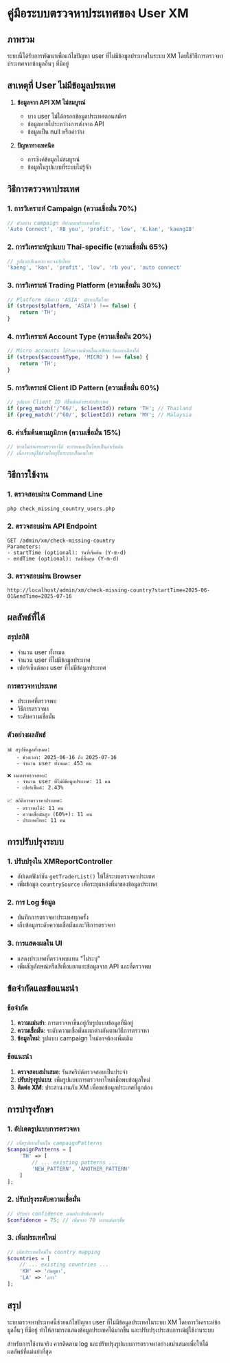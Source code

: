 # คู่มือระบบตรวจหาประเทศของ User XM

## ภาพรวม

ระบบนี้ได้รับการพัฒนาเพื่อแก้ไขปัญหา user ที่ไม่มีข้อมูลประเทศในระบบ XM โดยใช้วิธีการตรวจหาประเทศจากข้อมูลอื่นๆ ที่มีอยู่

## สาเหตุที่ User ไม่มีข้อมูลประเทศ

1. **ข้อมูลจาก API XM ไม่สมบูรณ์**
   - บาง user ไม่ได้กรอกข้อมูลประเทศตอนสมัคร
   - ข้อมูลหายไประหว่างการส่งจาก API
   - ข้อมูลเป็น null หรือค่าว่าง

2. **ปัญหาทางเทคนิค**
   - การซิงค์ข้อมูลไม่สมบูรณ์
   - ข้อมูลในรูปแบบที่ระบบไม่รู้จัก

## วิธีการตรวจหาประเทศ

### 1. การวิเคราะห์ Campaign (ความเชื่อมั่น 70%)
```php
// ตัวอย่าง campaign ที่บ่งบอกประเทศไทย
'Auto Connect', 'RB you', 'profit', 'low', 'K.kan', 'kaengIB'
```

### 2. การวิเคราะห์รูปแบบ Thai-specific (ความเชื่อมั่น 65%)
```php
// รูปแบบที่เฉพาะเจาะจงกับไทย
'kaeng', 'kan', 'profit', 'low', 'rb you', 'auto connect'
```

### 3. การวิเคราะห์ Trading Platform (ความเชื่อมั่น 30%)
```php
// Platform ที่มีคำว่า 'ASIA' มักจะเป็นไทย
if (strpos($platform, 'ASIA') !== false) {
    return 'TH';
}
```

### 4. การวิเคราะห์ Account Type (ความเชื่อมั่น 20%)
```php
// Micro accounts ได้รับความนิยมในเอเชียตะวันออกเฉียงใต้
if (strpos($accountType, 'MICRO') !== false) {
    return 'TH';
}
```

### 5. การวิเคราะห์ Client ID Pattern (ความเชื่อมั่น 60%)
```php
// รูปแบบ Client ID ที่ขึ้นต้นด้วยรหัสประเทศ
if (preg_match('/^66/', $clientId)) return 'TH'; // Thailand
if (preg_match('/^60/', $clientId)) return 'MY'; // Malaysia
```

### 6. ค่าเริ่มต้นตามภูมิภาค (ความเชื่อมั่น 15%)
```php
// หากไม่สามารถตรวจหาได้ จะกำหนดเป็นไทยเป็นค่าเริ่มต้น
// เนื่องจากผู้ใช้ส่วนใหญ่ในระบบเป็นคนไทย
```

## วิธีการใช้งาน

### 1. ตรวจสอบผ่าน Command Line
```bash
php check_missing_country_users.php
```

### 2. ตรวจสอบผ่าน API Endpoint
```
GET /admin/xm/check-missing-country
Parameters:
- startTime (optional): วันที่เริ่มต้น (Y-m-d)
- endTime (optional): วันที่สิ้นสุด (Y-m-d)
```

### 3. ตรวจสอบผ่าน Browser
```
http://localhost/admin/xm/check-missing-country?startTime=2025-06-01&endTime=2025-07-16
```

## ผลลัพธ์ที่ได้

### สรุปสถิติ
- จำนวน user ทั้งหมด
- จำนวน user ที่ไม่มีข้อมูลประเทศ
- เปอร์เซ็นต์ของ user ที่ไม่มีข้อมูลประเทศ

### การตรวจหาประเทศ
- ประเทศที่ตรวจพบ
- วิธีการตรวจหา
- ระดับความเชื่อมั่น

### ตัวอย่างผลลัพธ์
```
📊 สรุปข้อมูลทั้งหมด:
   - ช่วงเวลา: 2025-06-16 ถึง 2025-07-16
   - จำนวน user ทั้งหมด: 453 คน

❌ ผลการตรวจสอบ:
   - จำนวน user ที่ไม่มีข้อมูลประเทศ: 11 คน
   - เปอร์เซ็นต์: 2.43%

📈 สถิติการตรวจหาประเทศ:
   - ตรวจหาได้: 11 คน
   - ความเชื่อมั่นสูง (60%+): 11 คน
   - ประเทศไทย: 11 คน
```

## การปรับปรุงระบบ

### 1. ปรับปรุงใน XMReportController
- อัปเดตฟังก์ชัน `getTraderList()` ให้ใช้ระบบตรวจหาประเทศ
- เพิ่มข้อมูล `countrySource` เพื่อระบุแหล่งที่มาของข้อมูลประเทศ

### 2. การ Log ข้อมูล
- บันทึกการตรวจหาประเทศทุกครั้ง
- เก็บข้อมูลระดับความเชื่อมั่นและวิธีการตรวจหา

### 3. การแสดงผลใน UI
- แสดงประเทศที่ตรวจพบแทน "ไม่ระบุ"
- เพิ่มสัญลักษณ์หรือสีเพื่อแยกแยะข้อมูลจาก API และที่ตรวจพบ

## ข้อจำกัดและข้อแนะนำ

### ข้อจำกัด
1. **ความแม่นยำ**: การตรวจหาขึ้นอยู่กับรูปแบบข้อมูลที่มีอยู่
2. **ความเชื่อมั่น**: ระดับความเชื่อมั่นแตกต่างกันตามวิธีการตรวจหา
3. **ข้อมูลใหม่**: รูปแบบ campaign ใหม่อาจต้องเพิ่มเติม

### ข้อแนะนำ
1. **ตรวจสอบสม่ำเสมอ**: รันสคริปต์ตรวจสอบเป็นประจำ
2. **ปรับปรุงรูปแบบ**: เพิ่มรูปแบบการตรวจหาใหม่เมื่อพบข้อมูลใหม่
3. **ติดต่อ XM**: ประสานงานกับ XM เพื่อขอข้อมูลประเทศที่ถูกต้อง

## การบำรุงรักษา

### 1. อัปเดตรูปแบบการตรวจหา
```php
// เพิ่มรูปแบบใหม่ใน campaignPatterns
$campaignPatterns = [
    'TH' => [
        // ... existing patterns ...
        'NEW_PATTERN', 'ANOTHER_PATTERN'
    ]
];
```

### 2. ปรับปรุงระดับความเชื่อมั่น
```php
// ปรับค่า confidence ตามประสิทธิภาพจริง
$confidence = 75; // เพิ่มจาก 70 หากแม่นยำขึ้น
```

### 3. เพิ่มประเทศใหม่
```php
// เพิ่มประเทศใหม่ใน country mapping
$countries = [
    // ... existing countries ...
    'KH' => 'กัมพูชา',
    'LA' => 'ลาว'
];
```

## สรุป

ระบบตรวจหาประเทศนี้ช่วยแก้ไขปัญหา user ที่ไม่มีข้อมูลประเทศในระบบ XM โดยการวิเคราะห์ข้อมูลอื่นๆ ที่มีอยู่ ทำให้สามารถแสดงข้อมูลประเทศได้มากขึ้น และปรับปรุงประสบการณ์ผู้ใช้งานระบบ

สำหรับการใช้งานจริง ควรติดตาม log และปรับปรุงรูปแบบการตรวจหาอย่างสม่ำเสมอเพื่อให้ได้ผลลัพธ์ที่แม่นยำที่สุด 